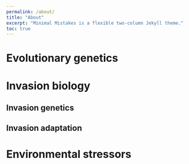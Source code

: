 ```yaml
---
permalink: /about/
title: "About"
excerpt: "Minimal Mistakes is a flexible two-column Jekyll theme."
toc: true
---
```


# Evolutionary genetics


# Invasion biology 

## Invasion genetics

## Invasion adaptation


# Environmental stressors

